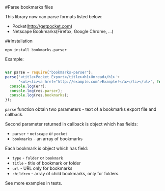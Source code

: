#Parse bookmarks files

This library now can parse formats listed below:

- Pocket(http://getpocket.com)
- Netscape Bookmarks(Firefox, Google Chrome, ...)

##Installation

`npm install bookmarks-parser`

Example:

```javascript

var parse = require("bookmarks-parser");
parse('<title>Pocket Export</title><h1>Unread</h1>'+
      '<ul><li><a href="http://example.com">Example!</a></li></ul>', function(err, res) {
  console.log(err);
  console.log(res.parser);
  console.log(res.bookmarks);
});

```

`parse` function obtain two parameters - text of a bookmarks export file and callback.

Second parameter returned in callback is object which has fields:
- `parser` - `netscape` or `pocket`
- `bookmarks` - an array of bookmarks

Each bookmark is object which has field:
- `type` - `folder` or `bookmark`
- `title` - title of bookmark or folder
- `url` - URL only for bookmarks
- `children` - array of child bookmarks, only for folders

See more examples in tests.




